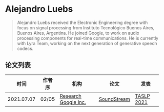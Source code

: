 # Alejandro Luebs

> Alejandro Luebs received the Electronic Engineering degree with focus on signal processing from Instituto Tecnológico Buenos Aires, Buenos Aires, Argentina. He joined Google, to work on audio processing components for real-time communications. He is currently with Lyra Team, working on the next generation of generative speech codecs.

## 论文列表

| 时间 | 作者序 | 机构 | 论文 | 发表 |
|:-:|:-:|---|---|---|
| 2021.07.07 | 02/05 | [Research Google Inc.](../Institutions/USA-Google.md) | [SoundStream](../Models/Speech_Neural_Codec/2021.07.07_SoundStream.md) | [TASLP 2021](../Publications/TASLP.md) |
